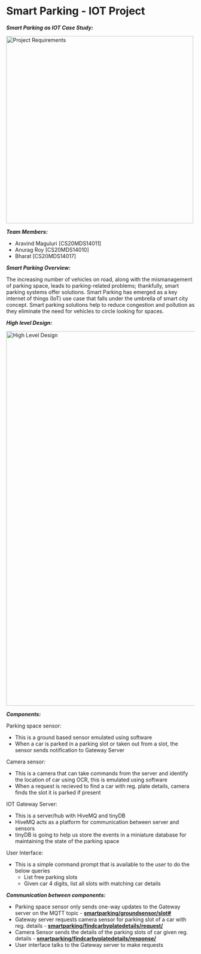 <h1> Smart Parking - IOT Project </h1>


<b><i> Smart Parking as IOT Case Study: </i></b><br>

<img src="https://user-images.githubusercontent.com/87573003/126039428-6bd44120-1dfa-4b91-abeb-efa3281e0088.png" alt="Project Requirements" width="500"/>

<b><i> Team Members: </i></b><br>
- Aravind Maguluri [CS20MDS14011]
- Anurag Roy [CS20MDS14010]
- Bharat [CS20MDS14017]

<b><i> Smart Parking Overview: </i></b><br>

The increasing number of vehicles on road, along with the mismanagement of parking space, leads to parking-related problems; thankfully, smart parking systems offer solutions. Smart Parking has emerged as a key internet of things (IoT) use case that falls under the umbrella of smart city concept. Smart parking solutions help to reduce congestion and pollution as they eliminate the need for vehicles to circle looking for spaces.

<b><i>High level Design: </i></b> <br>

<img src="https://user-images.githubusercontent.com/87573003/126040245-6c99047d-da7d-4373-bcab-67de4f90329c.png" alt="High Level Design" width="1000"/>

<b><i>Components:</i></b><br>

Parking space sensor: 
- This is a ground based sensor emulated using software
- When a car is parked in a parking slot or taken out from a slot, the sensor sends notification to Gateway Server

Camera sensor: 
-  This is a camera that can take commands from the server and identify the location of car using OCR, this is emulated using software
-  When a request is recieved to find a car with reg. plate details, camera finds the slot it is parked if present

IOT Gateway Server: 
- This is a server/hub with HiveMQ and tinyDB
- HiveMQ acts as a platform for communication between server and sensors
- tinyDB is going to help us store the events in a miniature database for maintaining the state of the parking space

User Interface: 
- This is a simple command prompt that is available to the user to do the below queries
  -  List free parking slots
  - Given car 4 digits, list all slots with matching car details

<b><i>Communication between components:</i></b>
- Parking space sensor only sends one-way updates to the Gateway server on the MQTT topic - <b><u>smartparking/groundsensor/slot#</b></u>
- Gateway server requests camera sensor for parking slot of a car with reg. details - <b><u>smartparking/findcarbyplatedetails/request/</b></u>
- Camera Sensor sends the details of the parking slots of car given reg. details - <b><u>smartparking/findcarbyplatedetails/response/</b></u>
- User interface talks to the Gateway server to make requests
